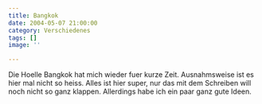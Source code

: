 ```yaml
---
title: Bangkok
date: 2004-05-07 21:00:00
category: Verschiedenes
tags: []
image: ''

---
```


Die Hoelle Bangkok hat mich wieder fuer kurze Zeit. Ausnahmsweise ist es hier mal nicht so heiss. Alles ist hier super, nur das mit dem Schreiben will noch nicht so ganz klappen. Allerdings habe ich ein paar ganz gute Ideen.
